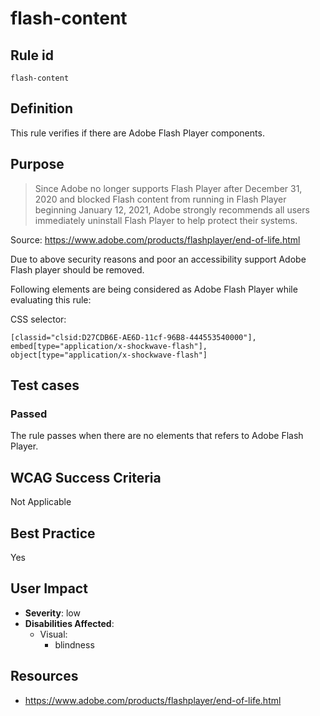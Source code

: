 # flash-content

## Rule id

`flash-content`

## Definition

This rule verifies if there are Adobe Flash Player components.

## Purpose

> Since Adobe no longer supports Flash Player after December 31, 2020 and blocked Flash content from running in Flash Player beginning January 12, 2021, Adobe strongly recommends all users immediately uninstall Flash Player to help protect their systems.

Source: https://www.adobe.com/products/flashplayer/end-of-life.html

Due to above security reasons and poor an accessibility support Adobe Flash player should be removed.

Following elements are being considered as Adobe Flash Player while evaluating this rule:

CSS selector:

    [classid="clsid:D27CDB6E-AE6D-11cf-96B8-444553540000"], embed[type="application/x-shockwave-flash"], object[type="application/x-shockwave-flash"]

## Test cases

### Passed

The rule passes when there are no elements that refers to Adobe Flash Player.

## WCAG Success Criteria

Not Applicable

## Best Practice

Yes

## User Impact

* **Severity**: low
* **Disabilities Affected**:
  * Visual:
    * blindness

## Resources

* https://www.adobe.com/products/flashplayer/end-of-life.html
